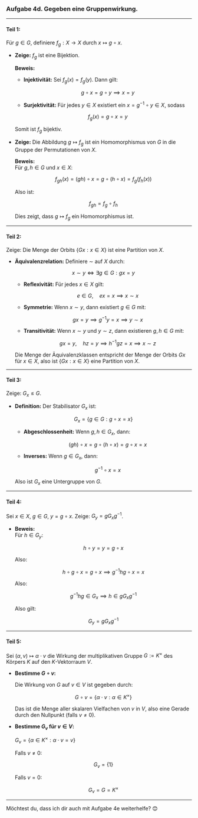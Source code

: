 ### Aufgabe 4d. Gegeben eine Gruppenwirkung.

---

#### **Teil 1:**  

Für $g \in G$, definiere $f_g : X \to X$ durch $x \mapsto g \circ x$.

- **Zeige:** $f_g$ ist eine Bijektion.  

  **Beweis:**  
  - **Injektivität:** Sei $f_g(x) = f_g(y)$. Dann gilt:

    $$
    g \circ x = g \circ y \implies x = y
    $$

  - **Surjektivität:** Für jedes $y \in X$ existiert ein $x = g^{-1} \circ y \in X$, sodass

    $$
    f_g(x) = g \circ x = y
    $$

  Somit ist $f_g$ bijektiv.

- **Zeige:** Die Abbildung $g \mapsto f_g$ ist ein Homomorphismus von $G$ in die Gruppe der Permutationen von $X$.

  **Beweis:**  
  Für $g, h \in G$ und $x \in X$:

  $$
  f_{gh}(x) = (gh) \circ x = g \circ (h \circ x) = f_g(f_h(x))
  $$

  Also ist:

  $$
  f_{gh} = f_g \circ f_h
  $$

  Dies zeigt, dass $g \mapsto f_g$ ein Homomorphismus ist.

---

#### **Teil 2:**  

Zeige: Die Menge der Orbits $\{ Gx : x \in X \}$ ist eine Partition von $X$.

- **Äquivalenzrelation:** Definiere $\sim$ auf $X$ durch:

  $$
  x \sim y \iff \exists g \in G : gx = y
  $$

  - **Reflexivität:** Für jedes $x \in X$ gilt:

    $$
    e \in G, \quad ex = x \implies x \sim x
    $$

  - **Symmetrie:** Wenn $x \sim y$, dann existiert $g \in G$ mit:

    $$
    gx = y \implies g^{-1}y = x \implies y \sim x
    $$

  - **Transitivität:** Wenn $x \sim y$ und $y \sim z$, dann existieren $g, h \in G$ mit:

    $$
    gx = y, \quad hz = y \implies h^{-1}gz = x \implies x \sim z
    $$

  Die Menge der Äquivalenzklassen entspricht der Menge der Orbits $Gx$ für $x \in X$, also ist $\{Gx : x \in X\}$ eine Partition von $X$.

---

#### **Teil 3:**  

Zeige: $G_x \leq G$.

- **Definition:** Der Stabilisator $G_x$ ist:

  $$
  G_x = \{ g \in G : g \circ x = x \}
  $$

  - **Abgeschlossenheit:** Wenn $g, h \in G_x$, dann:

    $$
    (gh) \circ x = g \circ (h \circ x) = g \circ x = x
    $$

  - **Inverses:** Wenn $g \in G_x$, dann:

    $$
    g^{-1} \circ x = x
    $$

  Also ist $G_x$ eine Untergruppe von $G$.

---

#### **Teil 4:**  

Sei $x \in X$, $g \in G$, $y = g \circ x$. Zeige: $G_y = g G_x g^{-1}$.

- **Beweis:**  
  Für $h \in G_y$:

  $$
  h \circ y = y = g \circ x
  $$

  Also:

  $$
  h \circ g \circ x = g \circ x \implies g^{-1} h g \circ x = x
  $$

  Also:

  $$
  g^{-1} h g \in G_x \implies h \in g G_x g^{-1}
  $$

  Also gilt:

  $$
  G_y = g G_x g^{-1}
  $$

---

#### **Teil 5:**  

Sei $(\alpha, v) \mapsto \alpha \cdot v$ die Wirkung der multiplikativen Gruppe $G := K^{\times}$ des Körpers $K$ auf den $K$-Vektorraum $V$.

- **Bestimme $G \circ v$:**  

  Die Wirkung von $G$ auf $v \in V$ ist gegeben durch:

  $$
  G \circ v = \{ \alpha \cdot v : \alpha \in K^{\times} \}
  $$

  Das ist die Menge aller skalaren Vielfachen von $v$ in $V$, also eine Gerade durch den Nullpunkt (falls $v \neq 0$).

- **Bestimme $G_v$ für $v \in V$:**  

  $G_v = \{ \alpha \in K^{\times} : \alpha \cdot v = v \}$

  Falls $v \neq 0$:

  $$
  G_v = \{ 1 \}
  $$

  Falls $v = 0$:

  $$
  G_v = G = K^{\times}
  $$

---

Möchtest du, dass ich dir auch mit Aufgabe 4e weiterhelfe? 😊
